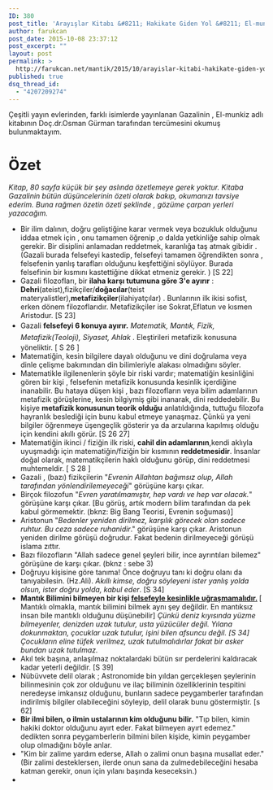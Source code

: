 ```yaml
---
ID: 380
post_title: 'Arayışlar Kitabı &#8211; Hakikate Giden Yol &#8211; El-munkizü minezzalal'
author: farukcan
post_date: 2015-10-08 23:37:12
post_excerpt: ""
layout: post
permalink: >
  http://farukcan.net/mantik/2015/10/arayislar-kitabi-hakikate-giden-yol-el-munkizu-mineddalal/
published: true
dsq_thread_id:
  - "4207209274"
---
```

Çeşitli yayın evlerinden, farklı isimlerde yayınlanan Gazalinin , El-munkiz adlı kitabının Doç.dr.Osman Gürman tarafından tercümesini okumuş bulunmaktayım.
<h1>Özet</h1>
<em>Kitap, 80 sayfa küçük bir şey aslında özetlemeye gerek yoktur. Kitaba Gazalinin bütün düşüncelerinin özeti olarak bakıp, okumanızı tavsiye ederim. Buna rağmen özetin özeti şeklinde , gözüme çarpan yerleri yazacağım.</em>
<ul>
	<li>Bir ilim dalının, doğru geliştiğine karar vermek veya bozukluk olduğunu iddaa etmek için , onu tamamen öğrenip ,o dalda yetkinliğe sahip olmak gerekir. Bir disiplini anlamadan reddetmek, karanlığa taş atmak gibidir . (Gazali burada felsefeyi kastedip, felsefeyi tamamen öğrendikten sonra , felsefenin yanlış tarafları olduğunu keşfettiğini söylüyor. Burada felsefinin bir kısmını kastettiğine dikkat etmeniz gerekir. ) [S 22]</li>
	<li>Gazali filozofları, bir <strong>ilaha karşı tutumuna göre 3'e ayırır</strong> : <strong>Dehri</strong>(ateist),fizikçiler/<strong>doğacılar</strong>(teist materyalistler),<strong>metafizikçiler</strong>(ilahiyatçılar) . Bunlarının ilk ikisi sofist, erken dönem filozoflarıdır. Metafizikçiler ise Sokrat,Eflatun ve kısmen Aristodur. [S 23]</li>
	<li><span style="line-height: 1.6471;">Gazali <strong>felsefeyi 6 konuya ayırır.</strong> <em>Matematik, Mantık, Fizik, Metafizik(Teoloji), Siyaset, Ahlak</em> . Eleştirileri metafizik konusuna yöneliktir. [ S 26 ]</span></li>
	<li>Matematiğin, kesin bilgilere dayalı olduğunu ve dini doğrulama veya dinle çelişme bakımından din bilimleriyle alakası olmadığını söyler.</li>
	<li>Matematikle ilgilenenlerin şöyle bir riski vardır; matematiğin kesinliğini gören bir kişi , felsefenin metafizik konusunda kesinlik içerdiğine inanabilir. Bu hataya düşen kişi , bazı filozofların veya bilim adamlarının metafizik görüşlerine, kesin bilgiymiş gibi inanarak, dini reddedebilir. Bu kişiye <strong>metafizik konusunun teorik olduğu</strong> anlatıldığında, tuttuğu filozofa hayranlık beslediği için bunu kabul etmeye yanaşmaz. Çünkü ya yeni bilgiler öğrenmeye üşengeçlik gösterir ya da arzularına kapılmış olduğu için kendini akıllı görür. [S 26 27]</li>
	<li>Matematiğin ikinci / fiziğin ilk riski, <strong>cahil din adamlarının</strong>,kendi aklıyla uyuşmadığı için matematiğin/fiziğin bir kısmının <strong>reddetmesidir</strong>. İnsanlar doğal olarak, matematikçilerin haklı olduğunu görüp, dini reddetmesi muhtemeldir. [ S 28 ]</li>
	<li>Gazali , (bazı) fizikçilerin "<em>Evrenin Allahtan bağımsız olup, Allah tarafından yönlendirilemeyeceği</em>" görüşüne karşı çıkar.</li>
	<li>Birçok filozofun "<em>Evren yaratılmamıştır, hep vardı ve hep var olacak.</em>" görüşüne karşı çıkar. [Bu görüş, artık modern bilim tarafından da pek kabul görmemektir. (bknz: Big Bang Teorisi, Evrenin soğuması)]</li>
	<li>Aristonun "<em>Bedenler yeniden dirilmez, karşılık görecek olan sadece ruhtur. Bu ceza sadece ruhanidir</em>." görüşüne karşı çıkar. Aristonun yeniden dirilme görüşü doğrudur. Fakat bedenin dirilmeyeceği görüşü islama zıttır.</li>
	<li>Bazı filozofların "Allah sadece genel şeyleri bilir, ince ayrıntıları bilemez" görüşüne de karşı çıkar. (bknz : sebe 3)</li>
	<li>Doğruyu kişisine göre tanıma! Önce doğruyu tanı ki doğru olanı da tanıyabilesin. (Hz.Ali). <em>Akıllı kimse, doğru söyleyeni ister yanlış yolda olsun, ister doğru yolda, kabul eder</em>. [S 34]</li>
	<li><strong>Mantık Bilimini bilmeyen bir kişi <span style="text-decoration: underline;">felsefeyle kesinlikle uğraşmamalıdır.</span> </strong>[ Mantıklı olmakla, mantık bilimini bilmek aynı şey değildir. En mantıksız insan bile mantıklı olduğunu düşünebilir] <em>Çünkü deniz kıyısında yüzme bilmeyenler, denizden uzak tutulur, usta yüzücüler değil. Yılana dokunmaktan, çocuklar uzak tutulur, işini bilen afsuncu değil. [S 34] Çocukların eline tüfek verilmez, uzak tutulmalıdırlar fakat bir asker bundan uzak tutulmaz.</em></li>
	<li>Akıl tek başına, anlaşılmaz noktalardaki bütün sır perdelerini kaldıracak kadar yeterli değildir. [S 39]</li>
	<li>Nübüvvete delil olarak ; Astronomide bin yıldan gerçekleşen şeylerinin bilinmesinin çok zor olduğunu ve ilaç biliminin özelliklerinin tespitini neredeyse imkansız olduğunu, bunların sadece peygamberler tarafından indirilmiş bilgiler olabileceğini söyleyip, delil olarak bunu göstermiştir. [s 62]</li>
	<li><strong>Bir ilmi bilen, o ilmin ustalarının kim olduğunu bilir.</strong> "Tıp bilen, kimin hakiki doktor olduğunu ayırt eder. Fakat bilmeyen ayırt edemez." dedikten sonra peygamberlerin bilmini bilen kişide, kimin peygamber olup olmadığını böyle anlar.</li>
	<li>"Kim bir zalime yardım ederse, Allah o zalimi onun başına musallat eder." (Bir zalimi desteklersen, ilerde onun sana da zulmedebileceğini hesaba katman gerekir, onun için yılanı başında keseceksin.)</li>
	<li></li>
</ul>